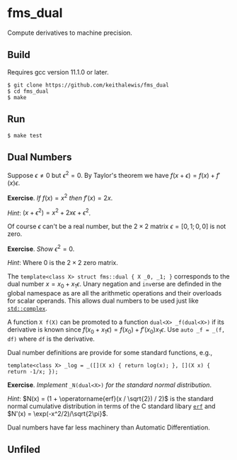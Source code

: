 # fms_dual

Compute derivatives to machine precision.

## Build

Requires gcc version 11.1.0 or later.

```
$ git clone https://github.com/keithalewis/fms_dual
$ cd fms_dual
$ make
```

## Run

```
$ make test
```

## Dual Numbers

Suppose $\epsilon \not= 0$ but $\epsilon^2 = 0$.
By Taylor's theorem we have $f(x + \epsilon) = f(x) + f'(x) \epsilon$.

__Exercise__. _If_ $f(x) = x^2$ _then_ $f'(x) = 2x$.

_Hint_: $(x + \epsilon^2) = x^2 + 2x\epsilon + \epsilon^2$.

Of course $\epsilon$ can't be a real number, but the $2\times 2$
matrix $\epsilon = [0, 1; 0, 0]$ is not zero.

__Exercise__. _Show_ $\epsilon^2 = 0$.

_Hint_: Where $0$ is the $2\times 2$ zero matrix.

The `template<class X> struct fms::dual { X _0, _1; }` corresponds
to the dual number $x = x_0 + x_1 \epsilon$.
Unary negation and `inv`erse are definded in the global namespace
as are all the arithmetic operations and their overloads
for scalar operands. This allows dual numbers to be used
just like [`std::complex`](https://en.cppreference.com/w/cpp/numeric/complex).

A function `X f(X)` can be promoted to a function `dual<X> _f(dual<X>)`
if its derivative is known since 
$f(x_0 + x_1 \epsilon) = f(x_0) + f'(x_0)x_1\epsilon$.
Use `auto _f = _(f, df)` where `df` is the derivative.

Dual number definitions are provide for some standard functions, e.g.,
```
template<class X> _log = _([](X x) { return log(x); }, [](X x) { return -1/x; });
```

__Exercise__. _Implement_ `_N(dual<X>)` _for the standard normal distribution_.

_Hint_: $N(x) = (1 + \operatorname{erf}(x / \sqrt{2}) / 2)$ is the standard normal
cumulative distribution in terms of the C standard libary
[`erf`](https://en.cppreference.com/w/c/numeric/math/erf) and
$N'(x) = \exp(-x^2/2)/\sqrt{2\pi}$.

Dual numbers have far less machinery than Automatic Differentiation.

## Unfiled
